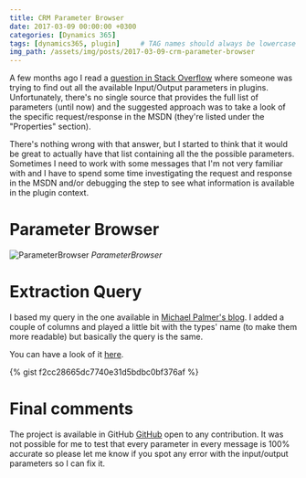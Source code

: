 ```yaml
---
title: CRM Parameter Browser
date: 2017-03-09 00:00:00 +0300
categories: [Dynamics 365]
tags: [dynamics365, plugin]     # TAG names should always be lowercase
img_path: /assets/img/posts/2017-03-09-crm-parameter-browser
---
```


A few months ago I read a [question in Stack Overflow](https://stackoverflow.com/questions/40281492/how-to-know-what-inputparameters-values-are-possible-in-dynamics-crm-plugin-cont) where someone was trying to find out all the available Input/Output parameters in plugins. Unfortunately, there's no single source that provides the full list of parameters (until now) and the suggested approach was to take a look of the specific request/response in the MSDN (they're listed under the "Properties" section).

There's nothing wrong with that answer, but I started to think that it would be great to actually have that list containing all the the possible parameters. Sometimes I need to work with some messages that I'm not very familiar with and I have to spend some time investigating the request and response in the MSDN and/or debugging the step to see what information is available in the plugin context.

# Parameter Browser

![ParameterBrowser](parameterbrowser.png)
_ParameterBrowser_

# Extraction Query
I based my query in the one available in [Michael Palmer's blog](https://xrmpalmer.wordpress.com/2013/05/27/crm2011-plugin-inputparameter-and-outputparameter-helper/). I added a couple of columns and played a little bit with the types' name (to make them more readable) but basically the query is the same.

You can have a look of it [here](https://gist.github.com/fedejousset/f2cc28665dc7740e31d5bdbc0bf376af).

<script src="https://gist.github.com/fedejousset/f2cc28665dc7740e31d5bdbc0bf376af.js"></script>

{% gist f2cc28665dc7740e31d5bdbc0bf376af %}

# Final comments

The project is available in GitHub <a href="https://github.com/fedejousset/CRMParameterBrowser">GitHub</a> open to any contribution. It was not possible for me to test that every parameter in every message is 100% accurate so please let me know if you spot any error with the input/output parameters so I can fix it.